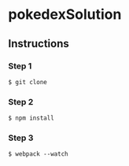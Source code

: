 # pokedexSolution

## Instructions 

### Step 1 
```
$ git clone
```

### Step 2 
```
$ npm install
```

### Step 3
```
$ webpack --watch
```
